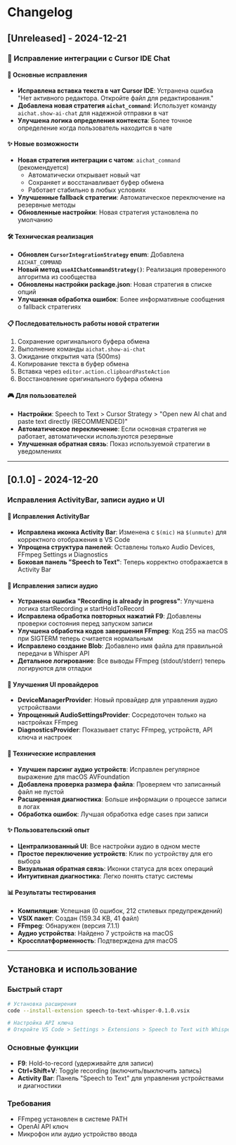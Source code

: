 # Changelog

## [Unreleased] - 2024-12-21

### 🔧 Исправление интеграции с Cursor IDE Chat

#### 🎯 Основные исправления
- **Исправлена вставка текста в чат Cursor IDE**: Устранена ошибка "Нет активного редактора. Откройте файл для редактирования."
- **Добавлена новая стратегия `aichat_command`**: Использует команду `aichat.show-ai-chat` для надежной отправки в чат
- **Улучшена логика определения контекста**: Более точное определение когда пользователь находится в чате

#### ✨ Новые возможности
- **Новая стратегия интеграции с чатом**: `aichat_command` (рекомендуется)
  - Автоматически открывает новый чат
  - Сохраняет и восстанавливает буфер обмена
  - Работает стабильно в любых условиях
- **Улучшенные fallback стратегии**: Автоматическое переключение на резервные методы
- **Обновленные настройки**: Новая стратегия установлена по умолчанию

#### 🛠️ Техническая реализация
- **Обновлен `CursorIntegrationStrategy` enum**: Добавлена `AICHAT_COMMAND`
- **Новый метод `useAIChatCommandStrategy()`**: Реализация проверенного алгоритма из сообщества
- **Обновлены настройки package.json**: Новая стратегия в списке опций
- **Улучшенная обработка ошибок**: Более информативные сообщения о fallback стратегиях

#### 📋 Последовательность работы новой стратегии
1. Сохранение оригинального буфера обмена
2. Выполнение команды `aichat.show-ai-chat`
3. Ожидание открытия чата (500ms)
4. Копирование текста в буфер обмена
5. Вставка через `editor.action.clipboardPasteAction`
6. Восстановление оригинального буфера обмена

#### 🎮 Для пользователей
- **Настройки**: Speech to Text > Cursor Strategy > "Open new AI chat and paste text directly (RECOMMENDED)"
- **Автоматическое переключение**: Если основная стратегия не работает, автоматически используются резервные
- **Улучшенная обратная связь**: Показ используемой стратегии в уведомлениях

---

## [0.1.0] - 2024-12-20

### Исправления ActivityBar, записи аудио и UI

#### 🔧 Исправления ActivityBar
- **Исправлена иконка Activity Bar**: Изменена с `$(mic)` на `$(unmute)` для корректного отображения в VS Code
- **Упрощена структура панелей**: Оставлены только Audio Devices, FFmpeg Settings и Diagnostics
- **Боковая панель "Speech to Text"**: Теперь корректно отображается в Activity Bar

#### 🎤 Исправления записи аудио
- **Устранена ошибка "Recording is already in progress"**: Улучшена логика startRecording и startHoldToRecord
- **Исправлена обработка повторных нажатий F9**: Добавлены проверки состояния перед запуском записи
- **Улучшена обработка кодов завершения FFmpeg**: Код 255 на macOS при SIGTERM теперь считается нормальным
- **Исправлено создание Blob**: Добавлено имя файла для правильной передачи в Whisper API
- **Детальное логирование**: Все выводы FFmpeg (stdout/stderr) теперь логируются для отладки

#### 🔄 Улучшения UI провайдеров
- **DeviceManagerProvider**: Новый провайдер для управления аудио устройствами
- **Упрощенный AudioSettingsProvider**: Сосредоточен только на настройках FFmpeg
- **DiagnosticsProvider**: Показывает статус FFmpeg, устройств, API ключа и настроек

#### 🐛 Технические исправления
- **Улучшен парсинг аудио устройств**: Исправлен регулярное выражение для macOS AVFoundation
- **Добавлена проверка размера файла**: Проверяем что записанный файл не пустой
- **Расширенная диагностика**: Больше информации о процессе записи в логах
- **Обработка ошибок**: Лучшая обработка edge cases при записи

#### ✨ Пользовательский опыт
- **Централизованный UI**: Все настройки аудио в одном месте
- **Простое переключение устройств**: Клик по устройству для его выбора
- **Визуальная обратная связь**: Иконки статуса для всех операций
- **Интуитивная диагностика**: Легко понять статус системы

#### 📊 Результаты тестирования
- **Компиляция**: Успешная (0 ошибок, 212 стилевых предупреждений)
- **VSIX пакет**: Создан (159.34 KB, 41 файл)
- **FFmpeg**: Обнаружен (версия 7.1.1)
- **Аудио устройства**: Найдено 7 устройств на macOS
- **Кроссплатформенность**: Подтверждена для macOS

---

## Установка и использование

### Быстрый старт
```bash
# Установка расширения
code --install-extension speech-to-text-whisper-0.1.0.vsix

# Настройка API ключа
# Откройте VS Code > Settings > Extensions > Speech to Text with Whisper > API Key
```

### Основные функции
- **F9**: Hold-to-record (удерживайте для записи)
- **Ctrl+Shift+V**: Toggle recording (включить/выключить запись)
- **Activity Bar**: Панель "Speech to Text" для управления устройствами и диагностики

### Требования
- FFmpeg установлен в системе PATH
- OpenAI API ключ
- Микрофон или аудио устройство ввода